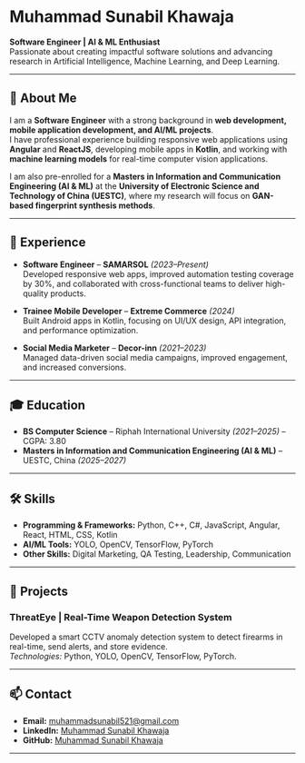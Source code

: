 # Muhammad Sunabil Khawaja

**Software Engineer | AI & ML Enthusiast**  
Passionate about creating impactful software solutions and advancing research in Artificial Intelligence, Machine Learning, and Deep Learning.

---

## 📜 About Me
I am a **Software Engineer** with a strong background in **web development, mobile application development, and AI/ML projects**.  
I have professional experience building responsive web applications using **Angular** and **ReactJS**, developing mobile apps in **Kotlin**, and working with **machine learning models** for real-time computer vision applications.

I am also pre-enrolled for a **Masters in Information and Communication Engineering (AI & ML)** at the **University of Electronic Science and Technology of China (UESTC)**, where my research will focus on **GAN-based fingerprint synthesis methods**.

---

## 💼 Experience
- **Software Engineer** – **SAMARSOL** *(2023–Present)*  
  Developed responsive web apps, improved automation testing coverage by 30%, and collaborated with cross-functional teams to deliver high-quality products.

- **Trainee Mobile Developer** – **Extreme Commerce** *(2024)*  
  Built Android apps in Kotlin, focusing on UI/UX design, API integration, and performance optimization.

- **Social Media Marketer** – **Decor-inn** *(2021–2023)*  
  Managed data-driven social media campaigns, improved engagement, and increased conversions.

---

## 🎓 Education
- **BS Computer Science** – Riphah International University *(2021–2025)* – CGPA: 3.80
- **Masters in Information and Communication Engineering (AI & ML)** – UESTC, China *(2025–2027)*

---

## 🛠 Skills
- **Programming & Frameworks:** Python, C++, C#, JavaScript, Angular, React, HTML, CSS, Kotlin
- **AI/ML Tools:** YOLO, OpenCV, TensorFlow, PyTorch
- **Other Skills:** Digital Marketing, QA Testing, Leadership, Communication

---

## 📂 Projects
### **ThreatEye | Real-Time Weapon Detection System**  
Developed a smart CCTV anomaly detection system to detect firearms in real-time, send alerts, and store evidence.  
*Technologies:* Python, YOLO, OpenCV, TensorFlow, PyTorch.

---

## 📫 Contact
- **Email:** muhammadsunabil521@gmail.com  
- **LinkedIn:** [Muhammad Sunabil Khawaja](https://linkedin.com/in/muhammad-sunabil-khawaja)  
- **GitHub:** [Muhammad Sunabil Khawaja](https://github.com/muhammadsunabilkhawaja)

---


